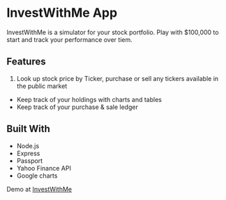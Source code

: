 # InvestWithMe App
InvestWithMe is a simulator for your stock portfolio. Play with $100,000 to start and track your performance over tiem. 


## Features

1. Look up stock price by Ticker, purchase or sell any tickers available in the public market
* Keep track of your holdings with charts and tables
* Keep track of your purchase & sale ledger

	
## Built With

* Node.js
* Express
* Passport
* Yahoo Finance API
* Google charts


Demo at [InvestWithMe](http://google.com)
